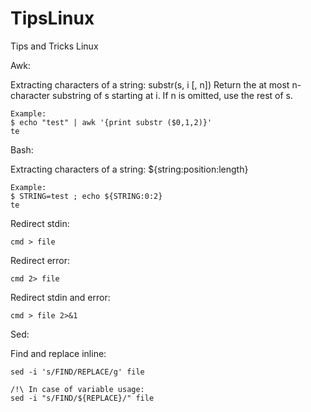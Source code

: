 # TipsLinux
Tips and Tricks Linux

Awk:

  Extracting characters of a string:
    substr(s, i [, n]) Return the at most n-character substring of s starting at i.  If n is omitted, use the rest of s.

    Example:
    $ echo "test" | awk '{print substr ($0,1,2)}'
    te
    

Bash:

  Extracting characters of a string:
    ${string:position:length}
  
    Example:
    $ STRING=test ; echo ${STRING:0:2}
    te

  Redirect stdin:

    cmd > file

  Redirect error:

    cmd 2> file

  Redirect stdin and error:

    cmd > file 2>&1

Sed:

  Find and replace inline:

    sed -i 's/FIND/REPLACE/g' file

    /!\ In case of variable usage:
    sed -i "s/FIND/${REPLACE}/" file
